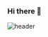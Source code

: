 ### Hi there 👋
![header](https://capsule-render.vercel.app/api?type=waving&color=auto&height=300&section=header&text=Creative%20Developer%2C%20Problem%20Solver&fontSize=90)
